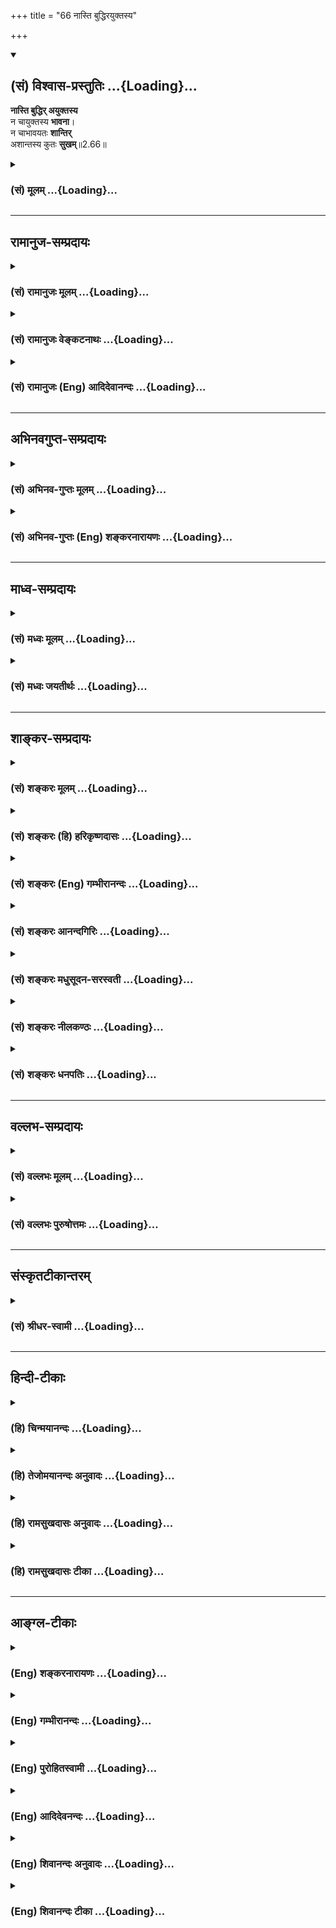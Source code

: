 +++
title = "66 नास्ति बुद्धिरयुक्तस्य"

+++
<div class="js_include" newlevelforh1="2" title="(सं) विश्वास-प्रस्तुतिः" unfilled url="/mahAbhAratam/shlokashaH/06-bhIShma-parva/03-bhagavad-gItA-parva/saMskRtam/vishvAsa-prastutiH/02_sAnkhya-yogaH_sarva-/66_nAsti_buddhirayuk.md">
<details open><summary><h2>(सं) विश्वास-प्रस्तुतिः ...{Loading}...</h2></summary>

**नास्ति बुद्धिर् अयुक्तस्य**  
न चायुक्तस्य **भावना**।  
न चाभावयतः **शान्तिर्**  
अशान्तस्य कुतः **सुखम्**॥2.66॥
</details>
</div>
<div class="js_include collapsed" newlevelforh1="3" title="(सं) मूलम्" unfilled url="/mahAbhAratam/shlokashaH/06-bhIShma-parva/03-bhagavad-gItA-parva/saMskRtam/mUlam/02_sAnkhya-yogaH_sarva-/66_nAsti_buddhirayuk.md">
<details><summary><h3>(सं) मूलम् ...{Loading}...</h3></summary>

नास्ति बुद्धिरयुक्तस्य न चायुक्तस्य भावना।  
न चाभावयतः शान्तिरशान्तस्य कुतः सुखम्।।2.66।।
</details>
</div>


_________________
## रामानुज-सम्प्रदायः
<div class="js_include collapsed" newlevelforh1="3" title="(सं) रामानुजः मूलम्" unfilled url="/mahAbhAratam/shlokashaH/06-bhIShma-parva/03-bhagavad-gItA-parva/saMskRtam/rAmAnujaH/mUlam/02_sAnkhya-yogaH_sarva-/66_nAsti_buddhirayuk.md">
<details><summary><h3>(सं) रामानुजः मूलम् ...{Loading}...</h3></summary>

।।2.66।। मयि संन्यस्त-मनो-रहितस्य  
स्व-यत्नेन इन्द्रिय-दमने प्रवृत्तस्य  
कदाचिद् अपि विविक्तात्म-विषया **बुद्धिः** न सेत्स्यति। 
अत एव तस्य तद्-भावना **च न** संभवति।  
विविक्तात्मानम् **अभावयतो** विषयस्पृहा-**शान्तिः** न भवति।  
**अशान्तस्य** विषयस्पृहा-युक्तस्य **कुतो** नित्य-निरतिशय-सुख-प्राप्तिः।  
पुनर् अपि उक्तेन प्रकारेण इन्द्रिय-नियमनम् अकुर्वतः अनर्थम् आह  

</details>
</div>
<div class="js_include collapsed" newlevelforh1="3" title="(सं) रामानुजः वेङ्कटनाथः" unfilled url="/mahAbhAratam/shlokashaH/06-bhIShma-parva/03-bhagavad-gItA-parva/saMskRtam/rAmAnujaH/venkaTanAthaH/02_sAnkhya-yogaH_sarva-/66_nAsti_buddhirayuk.md">
<details><summary><h3>(सं) रामानुजः वेङ्कटनाथः ...{Loading}...</h3></summary>

।।2.66।। अथ
पूर्वोक्तान्योन्याश्रयफलभूतामात्मदर्शनासिद्धिंबुद्धिनाशात्प्रणश्यति 2।63
इत्येतद्विवरणरूपेणानूद्य ततः परमप्रयोजनस्यापि अलाभप्रकार उच्यते
नास्तीति। युक्त आसीत मत्परः 2।61 इति पूर्वोक्तस्य
निवृत्तिरयुक्तशब्देनोच्यत इति तात्पर्येणाह मयीति। यततो ह्यपि 2।60 इति
पूर्वोक्तं स्मारयति स्वयत्नेनेति। नास्तीत्यनेनाभिप्रेतमाह
कदाचिदपीत्यादिना। अतिचिरकालप्रयासेनापीत्यर्थः। द्वितीयपादस्थमयुक्तस्येति
पदं  
श्रृङ्खलौचित्यायायुक्तत्वफलभूतबुद्ध्यभावलक्षकमिति तात्पर्येणाह अत एवेति।
यद्वा तस्येत्ययुक्तपरामर्शः। अत एवेति तु बुद्ध्यभावादेवेत्यर्थः। अथवा
परम्परया हेतुत्वमभिप्रेत्यायुक्तत्वादेवेति विवक्षा
भिन्नविषयभावनान्तरनिषेधायोगात्तद्भावनेत्युक्तम्। रसोऽप्यस्य परं दृष्ट्वा
निवर्तते 2।59रागद्वेषवियुक्तैस्तु 2।34सुखेषु विगतस्पृहः 2।56
इत्याद्यानुगुण्यन शान्ति विशिनष्टि विषयस्पृहा शान्तिरिति। अशान्तस्यैव
स्वर्गादिसुखलाभादमृतत्वप्रकरणसिद्धं सुखस्य विशेषमाह नित्यनिरतिशयेति।  
  

</details>
</div>
<div class="js_include collapsed" newlevelforh1="3" title="(सं) रामानुजः (Eng) आदिदेवानन्दः" unfilled url="/mahAbhAratam/shlokashaH/06-bhIShma-parva/03-bhagavad-gItA-parva/saMskRtam/rAmAnujaH/english/AdidevAnandaH/02_sAnkhya-yogaH_sarva-/66_nAsti_buddhirayuk.md">
<details><summary><h3>(सं) रामानुजः (Eng) आदिदेवानन्दः ...{Loading}...</h3></summary>

2.66 In him who does not focus his mind on Me but is engaged only in the control of senses by his own exertion, the Buddhi or the right disposition that is concerned with the pure self never arises. Therefore he fails in the practice of meditation on the self. In one who cannot think of the pure self, there arises the desire for sense objects; in him serenity does not arise. How can eternal and unsurpassed bliss be generated in him who is not serene but is attached to sense-objects;
\[The idea is that without the aid of devotion to God, the effort to control the senses by one's will power alone will end in failure.\] Sri Krsna speaks again of the calamity that befalls one who does not practise the control of the senses in the way prescribed above:

</details>
</div>


_________________
## अभिनवगुप्त-सम्प्रदायः
<div class="js_include collapsed" newlevelforh1="3" title="(सं) अभिनव-गुप्तः मूलम्" unfilled url="/mahAbhAratam/shlokashaH/06-bhIShma-parva/03-bhagavad-gItA-parva/saMskRtam/abhinava-guptaH/mUlam/02_sAnkhya-yogaH_sarva-/66_nAsti_buddhirayuk.md">
<details><summary><h3>(सं) अभिनव-गुप्तः मूलम् ...{Loading}...</h3></summary>

।।2.66 2.70।। रागद्वेषेत्यादि प्रतिष्ठितेत्यन्तम्। यस्तु मनसो नियामकः स
विषयान् सेवमानोऽपि न क्रोधादिकल्लोलैरभिभूयते इति स एव स्थितप्रज्ञो
योगीति तात्पर्यम्।  

</details>
</div>
<div class="js_include collapsed" newlevelforh1="3" title="(सं) अभिनव-गुप्तः (Eng) शङ्करनारायणः" unfilled url="/mahAbhAratam/shlokashaH/06-bhIShma-parva/03-bhagavad-gItA-parva/saMskRtam/abhinava-guptaH/english/shankaranArAyaNaH/02_sAnkhya-yogaH_sarva-/66_nAsti_buddhirayuk.md">
<details><summary><h3>(सं) अभिनव-गुप्तः (Eng) शङ्करनारायणः ...{Loading}...</h3></summary>

2.66 See Comment under 2.68

</details>
</div>


_________________
## माध्व-सम्प्रदायः
<div class="js_include collapsed" newlevelforh1="3" title="(सं) मध्वः मूलम्" unfilled url="/mahAbhAratam/shlokashaH/06-bhIShma-parva/03-bhagavad-gItA-parva/saMskRtam/madhvaH/mUlam/02_sAnkhya-yogaH_sarva-/66_nAsti_buddhirayuk.md">
<details><summary><h3>(सं) मध्वः मूलम् ...{Loading}...</h3></summary>

।।2.66।। प्रसादाभावे दोषमाहोत्तराभ्यां श्लोकाभ्याम् न हि प्रसादाभावे
युक्तिश्चित्तनिरोधः। अयुक्तस्य च बुद्धिः सम्यग्ज्ञानं च नास्ति।
तदेवोपपादयति न चायुक्तस्येति। शान्तिर्मुक्तिःशान्तिर्मोक्षोऽथ निर्वाणम्
इत्यभिधानात्।  

</details>
</div>
<div class="js_include collapsed" newlevelforh1="3" title="(सं) मध्वः जयतीर्थः" unfilled url="/mahAbhAratam/shlokashaH/06-bhIShma-parva/03-bhagavad-gItA-parva/saMskRtam/madhvaH/jayatIrthaH/02_sAnkhya-yogaH_sarva-/66_nAsti_buddhirayuk.md">
<details><summary><h3>(सं) मध्वः जयतीर्थः ...{Loading}...</h3></summary>

।।2.66।। वक्तव्यस्योक्तत्वान्नास्ति बुद्धिरित्यादिकं किमर्थं इत्यत आह
**प्रसादे**ति। श्रवणमननाभ्यामुपकृतेन ध्यानेनैव
ब्रह्मापरोक्षज्ञानसिद्धेः किमनेन प्रसादेन यदर्थमिन्द्रियजयोऽपेक्षितः
इत्याशङ्क्येति शेषः। नन्वत्र प्रसादाभाव इदं स्यादिति नोच्यते ततः
कथमेतदुक्तं इत्यतः प्रकरणप्राप्तमध्याहरति **न ही**ति। ननु प्रसादरहिता
अनुमिमते इत्यत आह **चित्ते**ति। एकाग्रतेत्यर्थः। एवमध्याहारे सतिनास्ति
बुद्धिः इत्येतत्सम्बध्यत इति भावेनाह **अयुक्तस्ये**ति। ज्ञानमात्रं
प्रकृतानुपयुक्तमयुक्तं चेत्यत आह **सम्य**गिति
ब्रह्मापरोक्षज्ञानमित्यर्थः। एतावता प्रसादाभावे दोष उक्तस्तत्किमर्थं न
चायुक्तस्य इत्येतदित्यत आह **तदेवे**ति। ध्यानेनैव ज्ञानोत्पादात्कथं
नास्ति बुद्धिरयुक्तस्य इत्याशङ्क्येति शेषः। भावना ध्यानम्। अत एवन
चाभावयतो ज्ञानम्। न चाज्ञानिनः शान्तिः इति योज्यम्। ननु शान्तिः प्रसादः
तस्य ज्ञानसाधनत्वेनोक्तत्वात्कथं ज्ञानोत्तरत्वमुच्यते इत्यत आह 
**शान्ति**रिति। एतच्च न केवलं मुक्तौ सर्वदुःखहानिः किन्तु
संसारिभिरलभ्यं परमं सुखं चेति ज्ञापयितुं प्रसङ्गादुक्तम्। एतदेवावेक्ष्य
भाष्यकृता ब्रह्मादिपदादित्याद्युक्तम्।  

</details>
</div>


_________________
## शाङ्कर-सम्प्रदायः
<div class="js_include collapsed" newlevelforh1="3" title="(सं) शङ्करः मूलम्" unfilled url="/mahAbhAratam/shlokashaH/06-bhIShma-parva/03-bhagavad-gItA-parva/saMskRtam/shankaraH/mUlam/02_sAnkhya-yogaH_sarva-/66_nAsti_buddhirayuk.md">
<details><summary><h3>(सं) शङ्करः मूलम् ...{Loading}...</h3></summary>

।।2.66।।  
  
**नास्ति** न विद्यते न भवतीत्यर्थः **बुद्धिः** आत्मस्वरूपविषया
**अयुक्तस्य** असमाहितान्तःकरणस्य। **न च** अस्ति **अयुक्तस्य**
**भावना** आत्मज्ञानाभिनिवेशः। तथा **न च** अस्ति **अभावयतः**
आत्मज्ञानाभिनिवेशमकुर्वतः **शान्तिः** उपशमः। **अशान्तस्य कुतः
सुखम्** इन्द्रियाणां हि विषयसेवातृष्णातः निवृत्तिर्या तत्सुखम् न
विषयविषया तृष्णा। दुःखमेव हि सा। न तृष्णायां सत्यां सुखस्य
गन्धमात्रमप्युपपद्यते इत्यर्थः।।  
अयुक्तस्य कस्माद्बुद्धिर्नास्ति इत्युच्यते  
  

</details>
</div>
<div class="js_include collapsed" newlevelforh1="3" title="(सं) शङ्करः (हि) हरिकृष्णदासः" unfilled url="/mahAbhAratam/shlokashaH/06-bhIShma-parva/03-bhagavad-gItA-parva/saMskRtam/shankaraH/hindI/harikRShNadAsaH/02_sAnkhya-yogaH_sarva-/66_nAsti_buddhirayuk.md">
<details><summary><h3>(सं) शङ्करः (हि) हरिकृष्णदासः ...{Loading}...</h3></summary>

।।2.66।। उस प्रसन्नताकी स्तुति की जाती है  
  
अयुक्त पुरुषमें अर्थात् जिसका अन्तःकरण समाहित नहीं है ऐसे पुरुषमें
आत्मस्वरूपविषयक बुद्धि नहीं होती अर्थात् नहीं रहती और उस अयुक्त पुरुषमें
भावना अर्थात् आत्मज्ञानमें प्रगाढ प्रवेश अतिशय प्रीति भी नहीं होती।  
तथा भावना न करनेवालेको अर्थात् आत्मज्ञानके साधनमें प्रीतिपूर्वक संलग्न न
होनेवालेको शान्ति अर्थात् उपशमता भी नहीं मिलती।  
शान्तिरहित पुरुषको भला सुख कहाँ क्योंकि विषयसेवनसम्बन्धी तृष्णासे जो
इन्द्रियोंका निवृत्त होना है वही सुख है विषयसम्बन्धी तृष्णा कदापि सुख
नहीं है वह तो दुःख ही है।  
अभिप्राय यह कि तृष्णाके रहते हुए तो सुखकी गन्धमात्र भी नहीं मिलती।  

</details>
</div>
<div class="js_include collapsed" newlevelforh1="3" title="(सं) शङ्करः (Eng) गम्भीरानन्दः" unfilled url="/mahAbhAratam/shlokashaH/06-bhIShma-parva/03-bhagavad-gItA-parva/saMskRtam/shankaraH/english/gambhIrAnandaH/02_sAnkhya-yogaH_sarva-/66_nAsti_buddhirayuk.md">
<details><summary><h3>(सं) शङ्करः (Eng) गम्भीरानन्दः ...{Loading}...</h3></summary>

2.66 Ayuktasya, for the unsteady, for one who does not have a
concentrated mind; na asti, there is no, i.e. there does not arise;
buddhih, wisdom, with regard to the nature of the Self; ca, and; there
is no bhavana, meditation, earnest longing \[Longing to have a
continuous remembrance of the knowledge of Brahman which arises in the
mind from hearing the great Upanisadic sayings (maha-vakyas).\] for the
knowledge of the Self; ayuktasya, for an unsteady man. And similarly,
abhavayatah, for an unmeditative man, who does not ardently desire the
knowledge of the Self; there is no santih, peace, restraint of the
senses. Kutah, how can there be; sukham, happiness; asantasya, for one
without peace; That indeed is happiness which consists in the freedom of
the senses from the thirst for enjoyment of objects; not the thirst for
objects that is misery to be sure. The implication is that, so long as
thirst persists, there is no possibility of even an iota of happiness!
It is being stated why a man without concentration does not possess
wisdom:

</details>
</div>
<div class="js_include collapsed" newlevelforh1="3" title="(सं) शङ्करः आनन्दगिरिः" unfilled url="/mahAbhAratam/shlokashaH/06-bhIShma-parva/03-bhagavad-gItA-parva/saMskRtam/shankaraH/AnandagiriH/02_sAnkhya-yogaH_sarva-/66_nAsti_buddhirayuk.md">
<details><summary><h3>(सं) शङ्करः आनन्दगिरिः ...{Loading}...</h3></summary>

।।2.66।। किं पुनः सत्त्वशुद्ध्यैव यथोक्तबुद्धिः सिध्यति नेत्याह 
**सेयमिति।** असमाहितस्यापि बुद्धिमात्रमुत्पद्यमानं प्रतिभातीत्याशङ्क्य
विशिनष्टि **आत्मस्वरूपेति।** नहि विक्षिप्तचित्तस्यात्मस्वरूपविषया
बुद्धिरुदेतुमर्हतीत्यत्र हेतुमाह **नचेति।** आत्मज्ञाने शब्दादापाततो
जाते स्मृतिसन्तानकरणं साक्षात्कारार्थमभिनिवेशो भावनेति चोच्यते। न चासौ
विक्षिप्तबुद्धेः सिध्यतीति हेत्वर्थं विवक्षित्वाह **आत्मज्ञानेति।**
भावनाद्वारा साक्षात्काराभावेऽपि का क्षतिरित्याशङ्क्याह **तथेति।**
असमाहितस्य भावनाभाववदिति यावत्। आत्मन्यापाततो ज्ञाते
श्रवणाद्यावृत्तिरूपां
स्मृतिमनातन्वानस्यापरोक्षबुद्ध्यभावेनानर्थनिवृत्तिः सिध्यतीत्याह **उपशम
इति।** अनिवृत्तानर्थस्य परमानन्दसागराद्विभक्तस्य संसारवारिधौ निमग्नस्य
सुखाविर्भावो न संभवतीत्याह **अशान्तस्येति।** तस्यापि विषयसेवातो
वैषयिकं सुखं संभवतीत्याशङ्क्याह **इन्द्रियाणां हीति।** तृष्णाक्षयस्य
शास्त्रप्रसिद्धमानुभविकं च सुखत्वमिति वक्तुं हिशब्दः। विषयसेवातृष्णयापि
विषयोपभोगद्वारा सुखमुपलब्धमित्याशङ्क्याह **दुःखमेवेति।** तत्रापि
हिशब्दोऽनुभवद्योती। तदेव स्पष्टयति  **नेत्यादिना।  
**

</details>
</div>
<div class="js_include collapsed" newlevelforh1="3" title="(सं) शङ्करः मधुसूदन-सरस्वती" unfilled url="/mahAbhAratam/shlokashaH/06-bhIShma-parva/03-bhagavad-gItA-parva/saMskRtam/shankaraH/madhusUdana-sarasvatI/02_sAnkhya-yogaH_sarva-/66_nAsti_buddhirayuk.md">
<details><summary><h3>(सं) शङ्करः मधुसूदन-सरस्वती ...{Loading}...</h3></summary>

।।2.66।। इममेवार्थं व्यतिरेकमुखेन द्रढयति अयुक्तस्याजितचित्तस्य
बुद्धिरात्मविषया श्रवणमननाख्यवेदान्तविचारजन्या नास्ति नोत्पद्यते।
तद्बुद्ध्यभावे न चायुक्तस्य भावना निदिध्यासनात्मिका
विजातीयप्रत्ययानन्तरितसजातीयप्रत्ययप्रवाहरूपा। सर्वत्र नञोऽस्तीत्यने
नान्वयः। नचाभावयत आत्मानं शान्तिः सकार्याविद्यानिवृतिरूपा
वेदान्तवाक्यजन्या ब्रह्मात्मैक्यसाक्षात्कृतिः।
अशान्तस्यात्मसाक्षात्कारशून्यस्य कुतः सुखं मोक्षानन्द इत्यर्थः।  

</details>
</div>
<div class="js_include collapsed" newlevelforh1="3" title="(सं) शङ्करः नीलकण्ठः" unfilled url="/mahAbhAratam/shlokashaH/06-bhIShma-parva/03-bhagavad-gItA-parva/saMskRtam/shankaraH/nIlakaNThaH/02_sAnkhya-yogaH_sarva-/66_nAsti_buddhirayuk.md">
<details><summary><h3>(सं) शङ्करः नीलकण्ठः ...{Loading}...</h3></summary>

।।2.66।। समनस्कानामिन्द्रियाणामनिग्रहे दोष उक्तः बुद्धेरपर्यवस्थाने को
दोष इत्यत आह **नास्तीति।** अयुक्तस्य श्रवणमननयोरनासक्तस्य
बुद्धिर्ब्रह्मात्मैक्यनिश्चयो नास्ति। प्रमाणविषयासंभावनायाः
प्रमेयविषयासंभावनायाश्चानिरासात्। तथा अयुक्तस्यासमाहितमनसो भावना
ब्रह्माकारान्तःकरणवृत्तिप्रवाहो नास्ति। मनसश्चाञ्चल्येन बुद्धेरपि
चाञ्चल्यात् अभावयतो ध्यानमकुर्वतः शान्तिः सर्वदुःखोपरमश्च नास्ति।
चेतसोऽनवस्थित्वेन दुःखावश्यंभावात्। अशान्तस्यानुपरतसर्वदुःखस्य सुखं
प्रत्यगद्वयानन्दात्मकं कुतो न कुतश्चित्। दुःखित्वादेव आद्यमयुक्तस्येति
पदंयुजिर् योगे इत्यस्य रूपम्। द्वितीयंयुज समाधौ इत्यस्य। तस्माद्बुद्धेः
पर्यवस्थानमावश्यकम्।  

</details>
</div>
<div class="js_include collapsed" newlevelforh1="3" title="(सं) शङ्करः धनपतिः" unfilled url="/mahAbhAratam/shlokashaH/06-bhIShma-parva/03-bhagavad-gItA-parva/saMskRtam/shankaraH/dhanapatiH/02_sAnkhya-yogaH_sarva-/66_nAsti_buddhirayuk.md">
<details><summary><h3>(सं) शङ्करः धनपतिः ...{Loading}...</h3></summary>

।।2.66।। ननु किं चित्तप्रसादस्यैव साक्षाद्बुद्धिप्रतिष्ठासाधनत्वमुत
परम्परयेत्याकाङ्क्षायां निदिध्यासनद्वारेणेति वक्तुं चित्तप्रसादं विना
तन्न जायत इति पूर्वोक्तेस्तात्पर्यं प्रसन्नतास्तुत्या स्फुटयति
**नास्तीति।** यत्तु समनस्कानामिन्द्रियाणामनिग्रहे दोष उक्तः
बुद्धेरपर्यवस्थाने को दोष इत्यत आहेति तच्चिन्त्यम्। अयुक्तस्य
बुद्धिर्नास्तीत्युक्त्या चित्तप्रसादस्तुतेः स्पष्टप्रतीतेः
तथोत्थापनानौचित्यात्। अयुक्तस्यासमाहितचेतसः। अप्रसन्नचित्तस्येति यावत्।
बुद्धिरात्मस्वरुपज्ञानविषया ब्रह्मात्मैक्याकारा कुत आह **नचेति।**
नचायुक्तस्य भावना पूजाप्रतिष्ठाद्यर्थ श्रवणमननयोः सत्त्वेऽपि
भावनाऽभिनिवेशो निदिध्यासनं बुद्धिसाधनं नास्ति। नचाभावयतः
विजातीयप्रत्ययस्य विषयानुसंधानस्य तिरस्कारमकुर्वतः शान्तिरुपशमः तृष्णाया
इच्छापरपर्यायाया अभावो नास्ति। अशान्तस्य कुतः सुखं अविद्यानिवृत्त्या
आविद्यकतृष्णाद्यभावकर्तुस्तत्त्वसाक्षात्कारस्याभावाद्ब्रह्मानन्दसुखं तु
तस्य नास्त्येव विषयसुखमपि तस्य नास्तीति द्योतयितुं कुतःशब्दः। ननु
विषयार्जनतद्विनाशयोः दुःखसाधनत्वेऽपि विषयोपभोगस्य सुखहेतुत्वं भविष्यतीति
चेन्न। तस्मिन्कालेऽपि सर्वदुःखमूलभूतायास्तृष्णायाः सत्त्वेन
सुखगन्धस्याप्यनुपपत्तेः। तृष्णायाः दुःखहेतुत्वमुक्तं वासिष्ठे यान्येतानि
दुरन्तानि दुर्जराण्युन्नतानि च। तृष्णावल्लयाः फलानीह तानि दुःखानि राघव।
इच्छोदयो यथा दुःखमिच्छाशान्तिर्यथा सुखम्। तथा न नरके नापि
ब्रह्मलोकेऽनुभूयते।। यावतीयावती जन्तोरिच्छोदेति यथायथा। तावतीतावती
दुःखबीजमुष्टिः प्ररोहति।। इत्यादि।  

</details>
</div>


_________________
## वल्लभ-सम्प्रदायः
<div class="js_include collapsed" newlevelforh1="3" title="(सं) वल्लभः मूलम्" unfilled url="/mahAbhAratam/shlokashaH/06-bhIShma-parva/03-bhagavad-gItA-parva/saMskRtam/vallabhaH/mUlam/02_sAnkhya-yogaH_sarva-/66_nAsti_buddhirayuk.md">
<details><summary><h3>(सं) वल्लभः मूलम् ...{Loading}...</h3></summary>

।।2.66।। मनोनिग्रहस्य स्थितप्रज्ञता साधनत्वं व्यतिरेकमुखेनोपपादयति
नास्तीति। अयुक्तस्यासतो निरोधयोगरहितस्य बुद्धिरेका व्यवसायात्मिका न
भवति। न च भावना तत्त्वचिन्तनम्। स्पष्टमन्यत्।  

</details>
</div>
<div class="js_include collapsed" newlevelforh1="3" title="(सं) वल्लभः पुरुषोत्तमः" unfilled url="/mahAbhAratam/shlokashaH/06-bhIShma-parva/03-bhagavad-gItA-parva/saMskRtam/vallabhaH/puruShottamaH/02_sAnkhya-yogaH_sarva-/66_nAsti_buddhirayuk.md">
<details><summary><h3>(सं) वल्लभः पुरुषोत्तमः ...{Loading}...</h3></summary>

  
  
।।2.66।। ननु समाधिस्थस्यापि स्थितप्रज्ञतैवोक्ता तदा को विशेषः इत्यत आह
नास्ति बुद्धिरिति। अयुक्तस्य मयि योगरहितस्य बुद्धिरेव नास्ति। अयमर्थः
बुद्ध्यनन्तरं चेन्मयि योगो न जातस्तदा सा स्थितप्रज्ञैव न।
तस्मात्समाधिस्थभगवत्संयोगाभावे स्थितप्रज्ञाप्यकिञ्चित्करीत्यर्थः। ननु
समाधिस्थयोगेनापि किं फलं इत्याशङ्क्याह न चेति। अयुक्तस्य
भगवत्सम्बन्धरहितस्य भावना भगवद्रसौपयिकदेहाभिलाषो न च भवति। ननु
भावनामात्रेणापि किम् अत आह न चेति। अभावयतः भावनामकुर्वतः
शान्तिर्भगवद्रसौपयिकदेहावाप्तिर्न च भवति। तादृग्देहिनः
साक्षादानन्दानुभवो न भवतीत्याह अशान्तस्येति। अशान्तस्य तादृग्देहाप्त्या
तापरहितस्य सुखं साक्षात्सम्बन्धात्मकभजनानन्दानुभवः कुतः स्यात्
इत्यर्थः।  
  
  
  

</details>
</div>


_________________
## संस्कृतटीकान्तरम्
<div class="js_include collapsed" newlevelforh1="3" title="(सं) श्रीधर-स्वामी" unfilled url="/mahAbhAratam/shlokashaH/06-bhIShma-parva/03-bhagavad-gItA-parva/saMskRtam/shrIdhara-svAmI/02_sAnkhya-yogaH_sarva-/66_nAsti_buddhirayuk.md">
<details><summary><h3>(सं) श्रीधर-स्वामी ...{Loading}...</h3></summary>

।।2.66।। इन्द्रियनिग्रहस्य स्थितप्रज्ञतासाधनत्वं
व्यतिरेकमुखेनोपपादयति **नास्तीति।** अयुक्तस्यावशीकृतेन्द्रियस्य नास्ति
बुद्धिः शास्त्राचार्योपदेशाभ्यामात्मविषया बुद्धिः प्रज्ञैव नोत्पद्यते
कुतस्तस्य प्रतिष्ठा वार्ता वा कुत इत्यत आह। न चायुक्तस्य भावना ध्यानम्।
भावनया हि बुद्धेरात्मनि प्रतिष्ठा भवति। सा चायुक्तस्य यतो नास्ति। न
चाभावयत आत्मध्यानमकुर्वतः शान्तिरात्मनि चित्तोपरतिः। अशान्तस्य कुतः सुखं
मोक्षानन्द इत्यर्थः।  

</details>
</div>


_________________
## हिन्दी-टीकाः
<div class="js_include collapsed" newlevelforh1="3" title="(हि) चिन्मयानन्दः" unfilled url="/mahAbhAratam/shlokashaH/06-bhIShma-parva/03-bhagavad-gItA-parva/hindI/chinmayAnandaH/02_sAnkhya-yogaH_sarva-/66_nAsti_buddhirayuk.md">
<details><summary><h3>(हि) चिन्मयानन्दः ...{Loading}...</h3></summary>

।।2.66।। शास्त्रों में मन की शान्ति पर बल देने का कारण यहाँ स्पष्ट किया
गया है। मन शान्ति के अभाव के कारण बुद्धि में सांस्कृतिक एवं आध्यात्मिक
विकास के लिये आवश्यक विचार करने की क्षमता नहीं होती। शान्ति के न होने पर
जीवन की समस्याओं को समझने की बौद्धिक तत्परता का अभाव होता है और तब जीवन
का सही मूल्यांकन कर आत्मज्ञान एवं ध्यान के लिए अवसर ही नहीं रहता। ध्रुव
तारे के समान जीवन में महान लक्ष्य के न होने पर हमारा जीवन समुद्र में
खोये जलपोत के समान भटकता हुआ अन्त में किसी विशाल चट्टान से टकराकर नष्ट
हो जाता है।  
लक्ष्यहीन दिशाहीन पुरुष को कभी शान्ति नहीं मिलती और ऐसे अशान्त पुरुष को
सुख कहाँ जीवन सिन्धु की शान्त अथवा विक्षुब्ध तरंगों में सुख या दुख के
समय संयम से रहने के लिये परमार्थ का लक्ष्य हमारी दृष्टि से कभी ओझल नहीं
होना चाहिये। एक मृदंग वादक के बिना नर्तकी के पैर लय और गति को नियन्त्रित
नहीं रख सकते।  
अयुक्त (संयमरहित) पुरुष को ज्ञान क्यों नहीं होता सुनो  

</details>
</div>
<div class="js_include collapsed" newlevelforh1="3" title="(हि) तेजोमयानन्दः अनुवादः" unfilled url="/mahAbhAratam/shlokashaH/06-bhIShma-parva/03-bhagavad-gItA-parva/hindI/tejomayAnandaH/anuvAdaH/02_sAnkhya-yogaH_sarva-/66_nAsti_buddhirayuk.md">
<details><summary><h3>(हि) तेजोमयानन्दः अनुवादः ...{Loading}...</h3></summary>

।।2.66।। (संयमरहित) अयुक्त पुरुष को (आत्म) ज्ञान नहीं होता और अयुक्त को
भावना और ध्यान की क्षमता नहीं होती भावना रहित पुरुष को शान्ति नहीं मिलती
अशान्त पुरुष को सुख कहाँ  
  

</details>
</div>
<div class="js_include collapsed" newlevelforh1="3" title="(हि) रामसुखदासः अनुवादः" unfilled url="/mahAbhAratam/shlokashaH/06-bhIShma-parva/03-bhagavad-gItA-parva/hindI/rAmasukhadAsaH/anuvAdaH/02_sAnkhya-yogaH_sarva-/66_nAsti_buddhirayuk.md">
<details><summary><h3>(हि) रामसुखदासः अनुवादः ...{Loading}...</h3></summary>

।।2.66।। जिसके मन-इन्द्रियाँ संयमित नहीं हैं, ऐसे मनुष्यकी
व्यवसायात्मिका बुद्धि नहीं होती और व्यवसायात्मिका बुद्धि न होनेसे उसमें
कर्तव्यपरायणताकी भावना नहीं होती। ऐसी भावना न होनेसे उसको शान्ति नहीं
मिलती। फिर शान्तिरहित मनुष्यको सुख कैसे मिल सकता है;

</details>
</div>
<div class="js_include collapsed" newlevelforh1="3" title="(हि) रामसुखदासः टीका" unfilled url="/mahAbhAratam/shlokashaH/06-bhIShma-parva/03-bhagavad-gItA-parva/hindI/rAmasukhadAsaH/TIkA/02_sAnkhya-yogaH_sarva-/66_nAsti_buddhirayuk.md">
<details><summary><h3>(हि) रामसुखदासः टीका ...{Loading}...</h3></summary>

2.66।।***व्याख्या--*** \[यहाँ कर्मयोगका विषय है। कर्मयोगमें मन और
इन्द्रयोंका संयम करना मुख्य होता है। विवेकपूर्वक संयम किये बिना कामना
नष्ट नहीं होती। कामनाके नष्ट हुए बिना बुद्धिकी स्थिरता नहीं होती। अतः
कर्मयोगी साधकको पहले मन और इन्द्रियोंका संयम करना चाहिये। परन्तु जिसका
मन और इन्द्रियाँ संयमित नहीं है, उसकी बात इस श्लोकमें कहते हैं। \]

</details>
</div>


_________________
## आङ्ग्ल-टीकाः
<div class="js_include collapsed" newlevelforh1="3" title="(Eng) शङ्करनारायणः" unfilled url="/mahAbhAratam/shlokashaH/06-bhIShma-parva/03-bhagavad-gItA-parva/english/shankaranArAyaNaH/02_sAnkhya-yogaH_sarva-/66_nAsti_buddhirayuk.md">
<details><summary><h3>(Eng) शङ्करनारायणः ...{Loading}...</h3></summary>

2.66. The capacity to decide is not for one who is not a master of Yoga;
and concentration of mind is not for one who is not a master of Yoga;
and peace is not for one who does not concentrate; wherefrom could happiness come to one who has no peace ;

</details>
</div>
<div class="js_include collapsed" newlevelforh1="3" title="(Eng) गम्भीरानन्दः" unfilled url="/mahAbhAratam/shlokashaH/06-bhIShma-parva/03-bhagavad-gItA-parva/english/gambhIrAnandaH/02_sAnkhya-yogaH_sarva-/66_nAsti_buddhirayuk.md">
<details><summary><h3>(Eng) गम्भीरानन्दः ...{Loading}...</h3></summary>

2.66 For the unsteady there is no wisdom, and there is no meditation for the unsteady man. And for an unmeditative man there is no peace. How can there be happiness for one without peace;

</details>
</div>
<div class="js_include collapsed" newlevelforh1="3" title="(Eng) पुरोहितस्वामी" unfilled url="/mahAbhAratam/shlokashaH/06-bhIShma-parva/03-bhagavad-gItA-parva/english/purohitasvAmI/02_sAnkhya-yogaH_sarva-/66_nAsti_buddhirayuk.md">
<details><summary><h3>(Eng) पुरोहितस्वामी ...{Loading}...</h3></summary>

2.66 Right discrimination is not for him who cannot concentrate. Without concentration, there cannot be meditation; he who cannot meditate must not expect peace; and without peace, how can anyone expect happiness;

</details>
</div>
<div class="js_include collapsed" newlevelforh1="3" title="(Eng) आदिदेवनन्दः" unfilled url="/mahAbhAratam/shlokashaH/06-bhIShma-parva/03-bhagavad-gItA-parva/english/AdidevanandaH/02_sAnkhya-yogaH_sarva-/66_nAsti_buddhirayuk.md">
<details><summary><h3>(Eng) आदिदेवनन्दः ...{Loading}...</h3></summary>

2.66 There is no Buddhi for the unintegrated, nor for him is there contemplation of the self, and for him without contemplation of the self, there is no peace; and for one lacking peace, where is happiness;

</details>
</div>
<div class="js_include collapsed" newlevelforh1="3" title="(Eng) शिवानन्दः अनुवादः" unfilled url="/mahAbhAratam/shlokashaH/06-bhIShma-parva/03-bhagavad-gItA-parva/english/shivAnandaH/anuvAdaH/02_sAnkhya-yogaH_sarva-/66_nAsti_buddhirayuk.md">
<details><summary><h3>(Eng) शिवानन्दः अनुवादः ...{Loading}...</h3></summary>

2.66 There is no knowledge of the Self to the unsteady and to the unsteady no meditation is possible, and to the unmeditative there can be no peace, and to the man who has no peace, how can there be happiness;

</details>
</div>
<div class="js_include collapsed" newlevelforh1="3" title="(Eng) शिवानन्दः टीका" unfilled url="/mahAbhAratam/shlokashaH/06-bhIShma-parva/03-bhagavad-gItA-parva/english/shivAnandaH/TIkA/02_sAnkhya-yogaH_sarva-/66_nAsti_buddhirayuk.md">
<details><summary><h3>(Eng) शिवानन्दः टीका ...{Loading}...</h3></summary>

2.66 न not; अस्ति is; बुद्धिः knowledge (of the Self); अयुक्तस्य of the unsteady; न not; च and; अयुक्तस्य of the unsteady; भावना meditation; न
not; च and; अभावयतः of the unmeditated; शान्तिः peace; अशान्तस्य of the peaceless; कुतः whence; सुखम् happiness.Commentary The man who cannot fix his mind in meditation cannot have knowledge of the Self. The unsteady man cannot practise meditation. He cannot have even intense devotion to Selfknowledge nor can he have burning longing for liberation or Moksha. He who does not practise meditation cannot possess peace of mind. How can the man who has no peace of mind enjoy happinessDesire or Trishna (thirsting for senseobjects) is the enemy of peace. There cannot be an iota or tinge of happiness for a man who is thirsting for sensual objects. The mind will be ever restless; and will be hankering for the objects. Only when this thirsting dies; does man enjoy peace. Only then can he meditate and rest in the Self.

</details>
</div>
